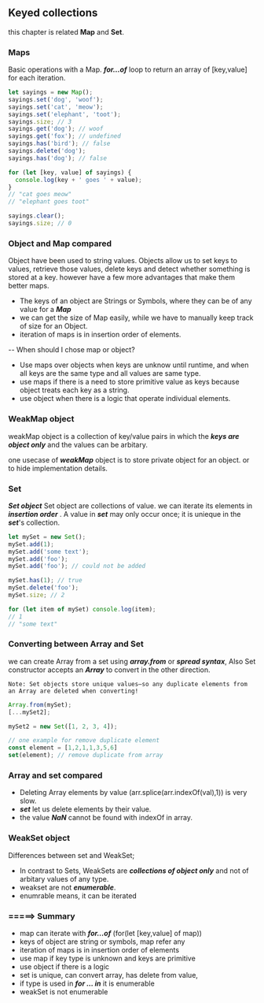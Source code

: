 ## Keyed collections
this chapter is related **Map** and **Set**.

### **Maps**
Basic operations with a Map. ***for...of*** loop to return an array of [key,value] for each iteration.
```js
let sayings = new Map();
sayings.set('dog', 'woof');
sayings.set('cat', 'meow');
sayings.set('elephant', 'toot');
sayings.size; // 3
sayings.get('dog'); // woof
sayings.get('fox'); // undefined
sayings.has('bird'); // false
sayings.delete('dog');
sayings.has('dog'); // false

for (let [key, value] of sayings) {
  console.log(key + ' goes ' + value);
}
// "cat goes meow"
// "elephant goes toot"

sayings.clear();
sayings.size; // 0
```

### Object and Map compared

Object have been used to string values. Objects allow us to set keys to values, retrieve those values, delete keys and detect whether something is stored at a key. however have a few more advantages that make them better maps.

 * The keys of an object are Strings or Symbols, where they can be of any value for a ***Map***
 * we can get the size of Map easily, while we have to manually keep track of size for an Object.
 * iteration of maps is in insertion order of elements.

-- When should I chose map or object?
* Use maps over objects when keys are unknow until runtime, and when all keys are the same type and all values are same type.
* use maps if there is a need to store primitive value as keys because object treats each key as a string. 
* use object when there is a logic that operate individual elements.

### WeakMap object
weakMap object is a collection of key/value pairs in which the ***keys are object only*** and the values can be arbitary.

one usecase of ***weakMap*** object is to store private object for an object. or to hide implementation details.

### Set
***Set object***
Set object are collections of value. we can iterate its elements in ***insertion order*** . A value in ***set*** may only occur once; it is unieque in the ***set***'s collection.

```js
let mySet = new Set();
mySet.add(1);
mySet.add('some text');
mySet.add('foo');
mySet.add('foo'); // could not be added

mySet.has(1); // true
mySet.delete('foo');
mySet.size; // 2

for (let item of mySet) console.log(item);
// 1
// "some text"
```

### Converting between Array and Set

we can create Array from a set using ***array.from*** or ***spread syntax***, Also Set constructor accepts an ***Array*** to convert in the other direction.

``Note: Set objects store unique values—so any duplicate elements from an Array are deleted when converting!``

```js
Array.from(mySet);
[...mySet2];

mySet2 = new Set([1, 2, 3, 4]);

// one example for remove duplicate element
const element = [1,2,1,1,3,5,6]
set(element); // remove duplicate from array 
```

### Array and set compared
* Deleting Array elements by value (arr.splice(arr.indexOf(val),1)) is very slow.
* ***set*** let us delete elements by their value.
* the value ***NaN*** cannot be found with indexOf in array.

### WeakSet object
Differences between set and WeakSet;
* In contrast to Sets, WeakSets are ***collections of object only*** and not of arbitary values of any type.
* weakset are not ***enumerable***.
* enumrable means, it can be iterated

### =====> Summary
* map can iterate with ***for...of*** (for(let [key,value] of map))
* keys of object are string or symbols, map refer any
* iteration of maps is in insertion order of elements
* use map if key type is unknown and keys are primitive
* use object if there is a logic
* set is unique, can convert array, has delete from value,
* if type is used in ***for ... in*** it is enumerable
* weakSet is not enumerable